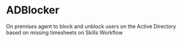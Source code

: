 # ADBlocker
On premises agent to block and unblock users on the Active Directory based on missing timesheets on Skills Workflow

